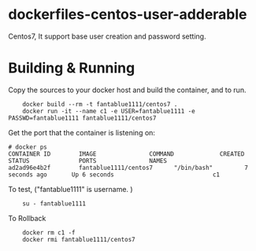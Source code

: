 # dockerfiles-centos-user-adderable
Centos7, It support base user creation and password setting.

# Building & Running

Copy the sources to your docker host and build the container, and to run.
```
	docker build --rm -t fantablue1111/centos7 .
	docker run -it --name c1 -e USER=fantablue1111 -e PASSWD=fantablue1111 fantablue1111/centos7
```
Get the port that the container is listening on:

```
# docker ps
CONTAINER ID        IMAGE               COMMAND             CREATED             STATUS              PORTS               NAMES
ad2ad96e4b2f        fantablue1111/centos7      "/bin/bash"         7 seconds ago       Up 6 seconds                            c1
```

To test, ("fantablue1111" is username. )
```
	su - fantablue1111
```
To Rollback
```
    docker rm c1 -f
    docker rmi fantablue1111/centos7
```
